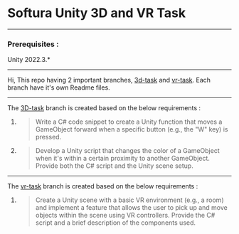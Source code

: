 <h1>Softura Unity 3D and VR Task</h1>

---
<h3> Prerequisites : </h3> 
Unity 2022.3.*

---

Hi, This repo having 2 important branches, [3d-task](https://github.com/ragavendranbala/Softura-Task/tree/3d-task) and [vr-task](https://github.com/ragavendranbala/Softura-Task/tree/vr-task). Each branch have it's own Readme files.

---

The [3D-task](https://github.com/ragavendranbala/Softura-Task/tree/3d-task) branch is created based on the below requirements :

1. >Write a C# code snippet to create a Unity function that moves a GameObject forward when a specific button (e.g., the "W" key) is pressed.
2. > Develop a Unity script that changes the color of a GameObject when it's within a certain proximity to another GameObject. Provide both the C# script and the Unity scene setup.

---





The [vr-task](https://github.com/ragavendranbala/Softura-Task/tree/vr-task) branch is created based on the below requirements :

1. >Create a Unity scene with a basic VR environment (e.g., a room) and implement a feature that allows
the user to pick up and move objects within the scene using VR controllers. Provide the C# script and
a brief description of the components used.
